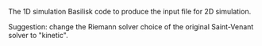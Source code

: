 The 1D simulation Basilisk code to produce the input file for 2D simulation.

Suggestion: change the Riemann solver choice of the original Saint-Venant solver to "kinetic".
